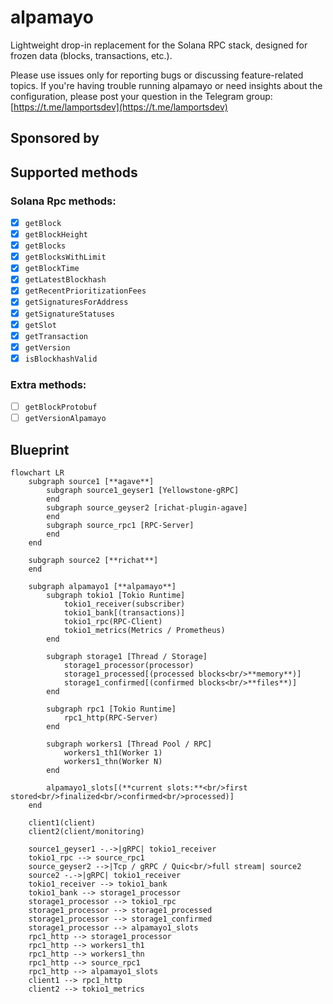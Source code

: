 # alpamayo

Lightweight drop-in replacement for the Solana RPC stack, designed for frozen data (blocks, transactions, etc.).

Please use issues only for reporting bugs or discussing feature-related topics. If you're having trouble running alpamayo or need insights about the configuration, please post your question in the Telegram group: [https://t.me/lamportsdev](https://t.me/lamportsdev)

## Sponsored by

## Supported methods

### Solana Rpc methods:

- [x] `getBlock`
- [x] `getBlockHeight`
- [x] `getBlocks`
- [x] `getBlocksWithLimit`
- [x] `getBlockTime`
- [x] `getLatestBlockhash`
- [x] `getRecentPrioritizationFees`
- [x] `getSignaturesForAddress`
- [x] `getSignatureStatuses`
- [x] `getSlot`
- [x] `getTransaction`
- [x] `getVersion`
- [x] `isBlockhashValid`

### Extra methods:

- [ ] `getBlockProtobuf`
- [ ] `getVersionAlpamayo`

## Blueprint

```mermaid
flowchart LR
    subgraph source1 [**agave**]
        subgraph source1_geyser1 [Yellowstone-gRPC]
        end
        subgraph source_geyser2 [richat-plugin-agave]
        end
        subgraph source_rpc1 [RPC-Server]
        end
    end

    subgraph source2 [**richat**]
    end

    subgraph alpamayo1 [**alpamayo**]
        subgraph tokio1 [Tokio Runtime]
            tokio1_receiver(subscriber)
            tokio1_bank[(transactions)]
            tokio1_rpc(RPC-Client)
            tokio1_metrics(Metrics / Prometheus)
        end

        subgraph storage1 [Thread / Storage]
            storage1_processor(processor)
            storage1_processed[(processed blocks<br/>**memory**)]
            storage1_confirmed[(confirmed blocks<br/>**files**)]
        end

        subgraph rpc1 [Tokio Runtime]
            rpc1_http(RPC-Server)
        end

        subgraph workers1 [Thread Pool / RPC]
            workers1_th1(Worker 1)
            workers1_thn(Worker N)
        end

        alpamayo1_slots[(**current slots:**<br/>first stored<br/>finalized<br/>confirmed<br/>processed)]
    end

    client1(client)
    client2(client/monitoring)

    source1_geyser1 -.->|gRPC| tokio1_receiver
    tokio1_rpc --> source_rpc1
    source_geyser2 -->|Tcp / gRPC / Quic<br/>full stream| source2
    source2 -.->|gRPC| tokio1_receiver
    tokio1_receiver --> tokio1_bank
    tokio1_bank --> storage1_processor
    storage1_processor --> tokio1_rpc
    storage1_processor --> storage1_processed
    storage1_processor --> storage1_confirmed
    storage1_processor --> alpamayo1_slots
    rpc1_http --> storage1_processor
    rpc1_http --> workers1_th1
    rpc1_http --> workers1_thn
    rpc1_http --> source_rpc1
    rpc1_http --> alpamayo1_slots
    client1 --> rpc1_http
    client2 --> tokio1_metrics
```
